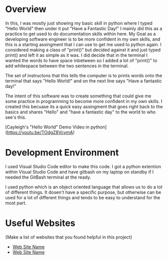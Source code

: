# Overview

In this, I was mostly just showing my basic skill in python where I typed "Hello World" then under it put "Have a Fantastic Day!" I mainly did this as a practice to get used to do documentation skills within here. My Goal as a developing software engineer is to be more confident in my own skills, and this is a starting assingment that I can use to get me used to python again. I considered making a class of "print()" but decided against it and just typed print() and left it as simple as it was. I did decide that in the terminal I wanted the words to have space inbetween so I added a lot of "print()" to add whitespace between the two sentences in the terminal. 


The set of instructons that this tells the computer is to prints words onto the terminal that says "Hello World!" and on the next line says "Have a fantastic day!" 


The intent of this software was to create something that could give me some practice in programming to become more confident in my own skills. I created this becuase its a quick easy assingment that goes right back to the basics and shares "Hello" and "have a fantastic day" to the world to who see's this. 


[Cayleigh's "Hello World" Demo Video in python] (https://youtu.be/TOdgZ8VcymA)

# Development Environment


I used Visual Studio Code editor to make this code. I got a  python extention within Visual Studio Code and have gitbash on my laptop on standby if I needed the GitBash terminal at the ready. 


I used python which is an object oriented language that allows us to do a lot of different things. It dosen't have a specific purpose, but otherwise can be used for a lot of different things and tends to be easy to understand for the most part. 

# Useful Websites

{Make a list of websites that you found helpful in this project}
* [Web Site Name](http://url.link.goes.here)
* [Web Site Name](http://url.link.goes.here)
